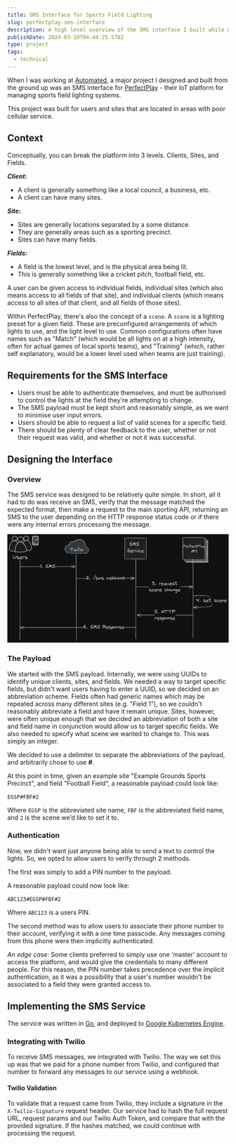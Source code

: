 ```yaml
---
title: SMS Interface for Sports Field Lighting
slug: perfectplay-sms-interface
description: A high level overview of the SMS interface I built while working at Automated
publishDate: 2024-03-10T04:44:25.578Z
type: project
tags:
  - technical
---
```

When I was working at [Automated](https://automated.net.au/), a major project I designed and built from the ground up was an SMS interface for [PerfectPlay](https://automated.net.au/product-category/automated-perfectplay/) - their IoT platform for managing sports field lighting systems.

This project was built for users and sites that are located in areas with poor cellular service.

## Context

Conceptually, you can break the platform into 3 levels. Clients, Sites, and Fields. 

***Client:***  

* A client is generally something like a local council, a business, etc. 
* A client can have many sites.

***Site:***

* Sites are generally locations separated by a some distance.
* They are generally areas such as a sporting precinct.
* Sites can have many fields.

***Fields:***

* A field is the lowest level, and is the physical area being lit.
* This is generally something like a cricket pitch, football field, etc.

A user can be given access to individual fields, individual sites (which also means access to all fields of that site), and individual clients (which means access to all sites of that client, and all fields of those sites).

Within PerfectPlay, there's also the concept of a `scene`. A `scene` is a lighting preset for a given field. These are preconfigured arrangements of which lights to use, and the light level to use. Common configurations often have names such as "Match" (which would be all lights on at a high intensity, often for actual games of local sports teams), and "Training" (which, rather self explanatory, would be a lower level used when teams are just training).

## Requirements for the SMS Interface

* Users must be able to authenticate themselves, and must be authorised to control the lights at the field they're attempting to change.
* The SMS payload must be kept short and reasonably simple, as we want to minimise user input errors.
* Users should be able to request a list of valid scenes for a specific field.
* There should be plenty of clear feedback to the user, whether or not their request was valid, and whether or not it was successful.

## Designing the Interface

### Overview

The SMS service was designed to be relatively quite simple. In short, all it had to do was receive an SMS, verify that the message matched the expected format, then make a request to the main sporting API, returning an SMS to the user depending on the HTTP response status code or if there were any internal errors processing the message.

![Diagram of SMS flow between services](src/assets/images/sms-flow.png "SMS Flow Diagram")

### The Payload

We started with the SMS payload. Internally, we were using UUIDs to identify unique clients, sites, and fields. We needed a way to target specific fields, but didn't want users having to enter a UUID, so we decided on an abbreviation scheme. 
Fields often had generic names which may be repeated across many different sites (e.g. "Field 1"), so we couldn't reasonably abbreviate a field and have it remain unique. Sites, however, were often unique enough that we decided an abbreviation of both a site and field name in conjunction would allow us to target specific fields.
We also needed to specify what scene we wanted to change to. This was simply an integer.

We decided to use a delimiter to separate the abbreviations of the payload, and arbitrarily chose to use **\#**.

At this point in time, given an example site "Example Grounds Sports Precinct", and field "Football Field", a reasonable payload could look like:

```
EGSP#FBF#2
```

Where `EGSP` is the abbreviated site name, `FBF` is the abbreviated field name, and `2` is the scene we’d like to set it to. 

### Authentication

Now, we didn't want just anyone being able to send a text to control the lights. So, we opted to allow users to verify through 2 methods.

The first was simply to add a PIN number to the payload. 

A reasonable payload could now look like:

```
ABC123#EGSP#FBF#2
```

Where `ABC123` is a users PIN.

The second method was to allow users to associate their phone number to their account, verifying it with a one time passcode. Any messages coming from this phone were then implicitly authenticated. 

*An edge case:*
Some clients preferred to simply use one ‘master’ account to access the platform, and would give the credentials to many different people. For this reason, the PIN number takes precedence over the implicit authentication, as it was a possibility that a user's number wouldn't be associated to a field they were granted access to. 

## Implementing the SMS Service

The service was written in [Go](https://go.dev/), and deployed to [Google Kubernetes Engine](https://cloud.google.com/kubernetes-engine).

### Integrating with Twilio

To receive SMS messages, we integrated with Twilio. The way we set this up was that we paid for a phone number from Twilio, and configured that number to forward any messages to our service using a webhook.

#### Twilio Validation

To validate that a request came from Twilio, they include a signature in the `X-Twilio-Signature` request header. Our service had to hash the full request URL, request params and our Twilio Auth Token, and compare that with the provided signature. If the hashes matched, we could continue with processing the request.
